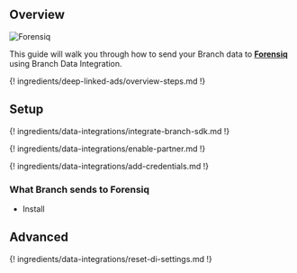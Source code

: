 ## Overview

![Forensiq](https://cdn.branch.io/branch-assets/ad-partner-manager//b185ed648c28-Forensiq_logo_web_color-1561594656041.png)

This guide will walk you through how to send your Branch data to **[Forensiq](https://impact.com/ad-fraud-detection/)** using Branch Data Integration.

{! ingredients/deep-linked-ads/overview-steps.md !}

## Setup

{! ingredients/data-integrations/integrate-branch-sdk.md !}

{! ingredients/data-integrations/enable-partner.md !}

{! ingredients/data-integrations/add-credentials.md !}

### What Branch sends to Forensiq

* Install

## Advanced

{! ingredients/data-integrations/reset-di-settings.md !}
